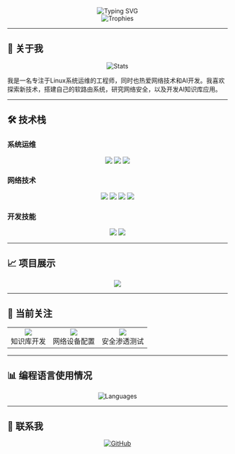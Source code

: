 <div align="center">
  <img src="https://readme-typing-svg.herokuapp.com?font=Fira+Code&pause=1000&color=00ADD8&center=true&vCenter=true&width=435&lines=Linux+System+Engineer;Network+Security+Enthusiast;AI+RAG+Developer" alt="Typing SVG" />
</div>

<div align="center">
  <img src="https://github-profile-trophy.vercel.app/?username=pingban404&theme=flat&no-frame=true&margin-w=15" alt="Trophies" />
</div>

---

## 🚀 关于我

<div align="center">
  <img src="https://github-readme-stats.vercel.app/api?username=pingban404&show_icons=true&theme=default&hide=stars,issues" alt="Stats" />
</div>

我是一名专注于Linux系统运维的工程师，同时也热爱网络技术和AI开发。我喜欢探索新技术，搭建自己的软路由系统，研究网络安全，以及开发AI知识库应用。

---

## 🛠️ 技术栈

### 系统运维
<div align="center">
  <img src="https://img.shields.io/badge/-Linux-FCC624?logo=linux&logoColor=black&style=for-the-badge" />
  <img src="https://img.shields.io/badge/-Shell-4EAA25?logo=gnu-bash&logoColor=white&style=for-the-badge" />
  <img src="https://img.shields.io/badge/-Docker-2496ED?logo=docker&logoColor=white&style=for-the-badge" />
</div>

### 网络技术
<div align="center">
  <img src="https://img.shields.io/badge/-Network-1A73E8?logo=cisco&logoColor=white&style=for-the-badge" />
  <img src="https://img.shields.io/badge/-Firewall-FF6B6B?logo=firewall&logoColor=white&style=for-the-badge" />
  <img src="https://img.shields.io/badge/-Router-00A86B?logo=router&logoColor=white&style=for-the-badge" />
  <img src="https://img.shields.io/badge/-Kali%20Linux-557C94?logo=kali-linux&logoColor=white&style=for-the-badge" />
</div>

### 开发技能
<div align="center">
  <img src="https://img.shields.io/badge/-Python-3776AB?logo=python&logoColor=white&style=for-the-badge" />
  <img src="https://img.shields.io/badge/-Go-00ADD8?logo=go&logoColor=white&style=for-the-badge" />
</div>

---

## 📈 项目展示

<div align="center">
  <a href="https://github.com/pingban404/YuqueExportToMarkdown">
    <img align="center" src="https://github-readme-stats.vercel.app/api/pin/?username=pingban404&repo=YuqueExportToMarkdown&theme=default" />
  </a>
</div>

---

## 🌟 当前关注

<div align="center">
  <table>
    <tr>
      <td align="center">
        <img src="https://img.shields.io/badge/-AI%20RAG-FF6B6B?style=flat-square" />
        <br>知识库开发
      </td>
      <td align="center">
        <img src="https://img.shields.io/badge/-Network-1A73E8?style=flat-square" />
        <br>网络设备配置
      </td>
      <td align="center">
        <img src="https://img.shields.io/badge/-Security-00A86B?style=flat-square" />
        <br>安全渗透测试
      </td>
    </tr>
  </table>
</div>

---

## 📊 编程语言使用情况

<div align="center">
  <img src="https://github-readme-stats.vercel.app/api/top-langs/?username=pingban404&layout=compact&theme=default&langs_count=8" alt="Languages" />
</div>

---

## 🤝 联系我

<div align="center">
  <a href="https://github.com/pingban404">
    <img src="https://img.shields.io/github/followers/pingban404?label=Follow&style=social" alt="GitHub" />
  </a>
</div>

